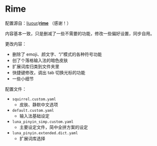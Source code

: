 # Rime

配置源自：[liuour](https://github.com/liuour)/**[rime](https://github.com/liuour/rime)** （感谢！）

内容基本一致，只是删减了一些不需要的功能，修改一些偏好设置，同步自用。



更改内容：

-   删除了 emoji、颜文字、“/”模式的各种符号功能
-   创了个落格输入法的暗色皮肤
-   扩展词库归类到文件夹里
-   快捷键修改，调出 tab 切换光标的功能
-   一些小细节



配置文件：

-   `squirrel.custom.yaml`
    -   皮肤、静默中文选项
-   `default.custom.yaml`
    -   输入法基础设定
-   `luna_pinyin_simp.custom.yaml`
    -   主要设定文件，简中全拼方案的设定
-   `luna_pinyin.extended.dict.yaml`
    -   扩展词库选择

